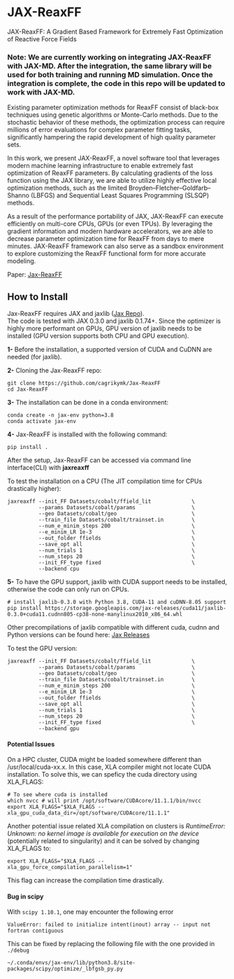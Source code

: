 # JAX-ReaxFF
JAX-ReaxFF: A Gradient Based Framework for Extremely Fast Optimization of Reactive Force Fields


### Note: We are currently working on integrating JAX-ReaxFF with JAX-MD. After the integration, the same library will be used for both training and running MD simulation. Once the integration is complete, the code in this repo will be updated to work with JAX-MD.

Existing parameter optimization methods for ReaxFF consist of black-box techniques using genetic algorithms or Monte-Carlo methods. Due to the stochastic behavior of these methods, the optimization process can require millions of error evaluations for complex parameter fitting tasks, significantly hampering the rapid development of high quality parameter sets. 

In this work, we present JAX-ReaxFF, a novel software tool that leverages modern machine learning infrastructure to enable extremely fast optimization of ReaxFF parameters. By calculating gradients of the loss function using the JAX library, we are able to utilize highly effective local optimization methods, such as the limited Broyden–Fletcher–Goldfarb–Shanno (LBFGS) and Sequential Least Squares Programming (SLSQP) methods. 

As a result of the performance portability of JAX, JAX-ReaxFF can execute efficiently on multi-core CPUs, GPUs (or even TPUs). By leveraging the gradient information and modern hardware accelerators, we are able to decrease parameter optimization time for ReaxFF from days to mere minutes. JAX-ReaxFF framework can also serve as a sandbox environment to explore customizing the ReaxFF functional form for more accurate modeling.

Paper: [Jax-ReaxFF](https://pubs.acs.org/doi/10.1021/acs.jctc.2c00363)


## How to Install
Jax-ReaxFF requires JAX and jaxlib ([Jax Repo](https://github.com/google/jax)). <br>
The code is tested with JAX 0.3.0 and jaxlib 0.1.74+.
Since the optimizer is highly more performant on GPUs, GPU version of jaxlib needs to be installed (GPU version supports both CPU and GPU execution). <br>

**1-** Before the installation, a supported version of CUDA and CuDNN are needed (for jaxlib). <br>

**2-** Cloning the Jax-ReaxFF repo:
```
git clone https://github.com/cagrikymk/Jax-ReaxFF
cd Jax-ReaxFF
```

**3-** The installation can be done in a conda environment:
```
conda create -n jax-env python=3.8
conda activate jax-env
```
**4-** Jax-ReaxFF is installed with the following command:
```
pip install .
```
After the setup, Jax-ReaxFF can be accessed via command line interface(CLI) with **jaxreaxff**

To test the installation on a CPU (The JIT compilation time for CPUs drastically higher):
```
jaxreaxff --init_FF Datasets/cobalt/ffield_lit             \
          --params Datasets/cobalt/params                  \
          --geo Datasets/cobalt/geo                        \
          --train_file Datasets/cobalt/trainset.in         \
          --num_e_minim_steps 200                          \
          --e_minim_LR 1e-3                                \
          --out_folder ffields                             \
          --save_opt all                                   \
          --num_trials 1                                   \
          --num_steps 20                                   \
          --init_FF_type fixed                             \
          --backend cpu
```          
**5-** To have the GPU support, jaxlib with CUDA support needs to be installed, otherwise the code can only run on CPUs.
```
# install jaxlib-0.3.0 with Python 3.8, CUDA-11 and cuDNN-8.05 support
pip install https://storage.googleapis.com/jax-releases/cuda11/jaxlib-0.3.0+cuda11.cudnn805-cp38-none-manylinux2010_x86_64.whl
```
Other precompilations of jaxlib compatible with different cuda, cudnn and Python versions can be found here: [Jax Releases](https://storage.googleapis.com/jax-releases/jax_releases.html) <br>

To test the GPU version:
```
jaxreaxff --init_FF Datasets/cobalt/ffield_lit             \
          --params Datasets/cobalt/params                  \
          --geo Datasets/cobalt/geo                        \
          --train_file Datasets/cobalt/trainset.in         \
          --num_e_minim_steps 200                          \
          --e_minim_LR 1e-3                                \
          --out_folder ffields                             \
          --save_opt all                                   \
          --num_trials 1                                   \
          --num_steps 20                                   \
          --init_FF_type fixed                             \
          --backend gpu
```   

#### Potential Issues

On a HPC cluster, CUDA might be loaded somewhere different than /usr/local/cuda-xx.x. In this case, XLA compiler might not locate CUDA installation. 
To solve this, we can speficy the cuda directory using XLA_FLAGS:
```
# To see where cuda is installed
which nvcc # will print /opt/software/CUDAcore/11.1.1/bin/nvcc
export XLA_FLAGS="$XLA_FLAGS --xla_gpu_cuda_data_dir=/opt/software/CUDAcore/11.1.1"
```

Another potential issue related XLA compilation on clusters is *RuntimeError: Unknown: no kernel image is available for execution on the device* (potentially related to singularity)
and it can be solved by changing XLA_FLAGS to:

```
export XLA_FLAGS="$XLA_FLAGS --xla_gpu_force_compilation_parallelism=1"
```
This flag can increase the compilation time drastically.

#### Bug in scipy

With `scipy 1.10.1`, one may encounter the following error

```
ValueError: failed to initialize intent(inout) array -- input not fortran contiguous
```

This can be fixed by replacing the following file with the one provided in `./debug`

```
~/.conda/envs/jax-env/lib/python3.8/site-packages/scipy/optimize/_lbfgsb_py.py
```

